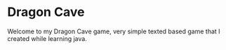 # Dragon Cave
Welcome to my Dragon Cave game, very simple texted based game that I created while learning java.
